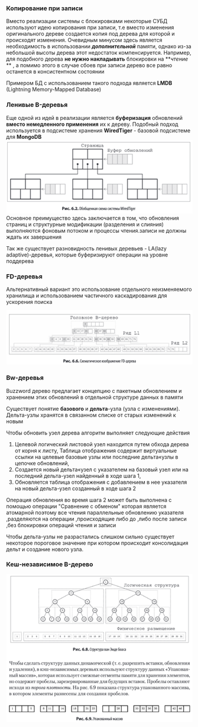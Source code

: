 ### Копирование при записи

Вместо реализации системы с блокировками некоторые СУБД используют идею копирования при записи,
т.е вместо изменения оригинального дереве создается копия под дерева для которой и происходят изменения.
Очевидным минусом здесь является необходимость в использовании **_дополнительной_** памяти, однако из-за небольшой
высоты
дерева этот недостаток компенсируется. Например, для подобного дерева **не нужно накладывать** блокировки на **_чтение_
**
, а помимо этого в случае сбоев при записи дерево все равно останется в консистентном состоянии

Примером БД с использованием такого подхода является **LMDB** (Lightning Memory-Mapped Database)

### Ленивые B-деревья

Еще одной из идей в реализации является **буферизация** обновлений **вместо немедленного применения** их к дереву.
Подобный подход используется в подсистеме хранения **WiredTiger** - базовой подсистеме для **MongoDB**
![img.png](../../resources/wired-tiger.png)
Основное преимущество здесь заключается в том, что обновления страниц и структурные модификации (разделения и слияния)
выполняются фоновым потоком
и процессы чтения.записи не должны ждать их завершения

Так же существует разновидность ленивых деревьев - LA(lazy adaptive)-деревья, которые буферизируют операции на уровне
поддерева

### FD-деревья

Альтернативный вариант это использование отдельного неизменяемого хранилища и использованием частичного каскадирования
для ускорения поиска

![img.png](../../resources/fd-tree.png)

### Bw-деревья

Buzzword дерево предлагает концепцию с пакетным обновлением и хранением этих обновлений в отдельной структуре данных в
памяти

Существует понятие **базового** и **дельта**-узла (узла с изменениями). Дельта-узлы хранятся в связанном списке от
старых изменений к новым

Чтобы обновить узел дерева алгоритм выполняет следующие действия

1) Целевой логический листовой узел находится путем обхода дерева от корня
   к листу, Таблица отображения содержит виртуальные ссылки на целевые базовые
   узлы или последние дельта«узлы в цепочке обновлений,
2) Создается новый дельта«узел с указателем на базовый узел или на последний
   дельта-узел найденный в ходе шага 1,
3) Обновляется таблица отображения с добавлением в нее указателя на новый
   дельта-узел созданный в ходе шага 2

Операция обновления во время шага 2 может быть выполнена с помощью операции
"Сравнение с обменом" которая является атомарной поэтому все чтения параллельные
обновлению указателя ,разделяются на операции ,происходящие либо до ,либо после
записи ,без блокировки операций чтения и записи

Чтобы дельта-узлы не разрастались слишком сильно существует некоторое пороговое значение при котором происходит консолидация
дельт и создание нового узла.

### Кеш-независимое B-дерево

![img.png](../../resources/cache-independant-tree.png)